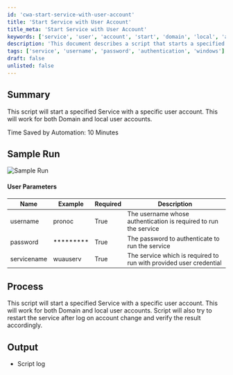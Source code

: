 ```yaml
---
id: 'cwa-start-service-with-user-account'
title: 'Start Service with User Account'
title_meta: 'Start Service with User Account'
keywords: ['service', 'user', 'account', 'start', 'domain', 'local', 'authentication']
description: 'This document describes a script that starts a specified service using a specific user account, applicable for both domain and local user accounts. It includes user parameters, process details, and output logs for effective service management.'
tags: ['service', 'username', 'password', 'authentication', 'windows']
draft: false
unlisted: false
---
```

## Summary

This script will start a specified Service with a specific user account. This will work for both Domain and local user accounts.

Time Saved by Automation: 10 Minutes

## Sample Run

![Sample Run](..\..\..\static\img\Windows---Run-Service-as-Specified-User\image_1.png)

#### User Parameters

| Name        | Example   | Required | Description                                                             |
|-------------|-----------|----------|-------------------------------------------------------------------------|
| username    | pronoc    | True     | The username whose authentication is required to run the service        |
| password    | ********* | True     | The password to authenticate to run the service                          |
| servicename | wuauserv  | True     | The service which is required to run with provided user credential      |

## Process

This script will start a specified Service with a specific user account. This will work for both Domain and local user accounts. Script will also try to restart the service after log on account change and verify the result accordingly.

## Output

- Script log



